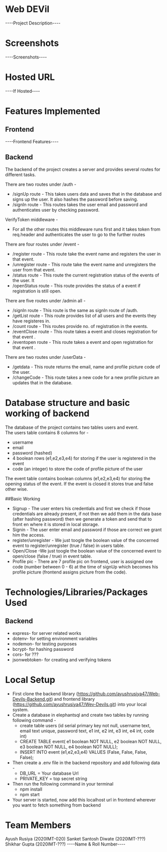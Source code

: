 # Web DEVil

----Project Description----

# Screenshots

----Screenshots----

# Hosted URL

----If Hosted----

# Features Implemented

## Frontend

----Frontend Features----

## Backend

The backend of the project creates a server and provides several routes for different tasks.

There are two routes under /auth -

- /signUp route - This takes users data and saves that in the database and signs up the user. It also hashes the password before saving.
- /signIn route - This routes takes the user email and password and authenticates user by checking password.

VerifyToken middleware -

- For all the other routes this middleware runs first and it takes token from req.header and authenticates the user to go to the further routes

There are four routes under /event -

- /register route - This route take the event name and registers the user in that event.
- /unregister route - This route take the event name and unregisters the user from that event.
- /status route - This route the current registration status of the events of the user. It
- /openStatus route - This route provides the status of a event if registration is still open.

There are five routes under /admin all -

- /signIn route - This route is the same as signIn route of /auth.
- /getList route - This route provides list of all users and the events they have registeres in.
- /count route - This routes provide no. of registration in the events.
- /eventClose route - This route takes a event and closes registration for that event .
- /eventopen route - This route takes a event and open registration for that event .

There are two routes under /userData -

- /getdata - This route returns the email, name and profile picture code of the user.
- /changeCode - This route takes a new code for a new profile picture an updates that in the database.

# Database structure and basic working of backend

The database of the project contains two tables users and event.  
The users table contains 8 columns for -

- username
- email
- password (hashed)
- 4 boolean rows (e1,e2,e3,e4) for storing if the user is registered in the event
- code (an integer) to store the code of profile picture of the user

The event table contains boolean columns (e1,e2,e3,e4) for storing the opening status of the event. If the event is closed it stores true and false other wise.

##Basic Working

- Signup - The user enters his credentials and first we check if those credentials are already present, if not then we add them in the data base (after hashing password) then we generate a token and send that to front en where it is stored in local storage.
- Signin - The user enter email and password if those are correct we grant him the access.
- register/unregister - We just toogle the boolean value of the concerned event to register/unregister (true / false) in users table.
- Open/Close -We just toogle the boolean value of the concerned event to open/close (false / true) in event table.
- Profile pic - There are 7 profile pic on frontend, user is assigned one code (number between 0 - 6) at the time of signUp which becomes his profile picture (frontend assigns picture from the code).

# Technologies/Libraries/Packages Used

## Backend

- express- for server related works
- dotenv- for setting environment variables
- nodemon- for testing purposes
- bcrypt- for hashing password
- cors- for ???
- jsonwebtoken- for creating and verifying tokens

# Local Setup

- First clone the backend library (https://github.com/ayushrusiya47/Web-Devils-Backend.git) and frontend library (https://github.com/ayushrusiya47/Wev-Devils.git) into your local system.
- Create a database in elephantsql and create two tables by running following command -
  - create table users (id serial primary key not null, username text, email text unique, password text, e1 int, e2 int, e3 int, e4 int, code int)
  - CREATE TABLE event( e1 boolean NOT NULL, e2 boolean NOT NULL, e3 boolean NOT NULL, e4 boolean NOT NULL);
  - INSERT INTO event (e1,e2,e3,e4) VALUES (False, False, False, False);
- Then create a .env file in the backend repository and add following data -
  - DB_URL = Your database Url
  - PRIVATE_KEY = top secret string
- Then run the following command in your terminal
  - npm install
  - npm start
- Your server is started, now add this localhost url in frontend wherever you want to fetch something from backend

# Team Members

Ayush Rusiya (2020IMT-020)
Sanket Santosh Diwate (2020IMT-???)
Shikhar Gupta (2020IMT-???)
----Name & Roll Number----
